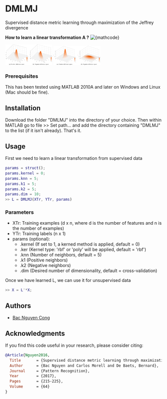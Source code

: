 # DMLMJ
Supervised distance metric learning through maximization of the Jeffrey divergence

**How to learn a linear transformation A ?**
<img src="https://latex.codecogs.com/gif.latex?\underset{\vec{A}\in\mathbb{R}^{D\times&space;m}}{\arg\max}&space;\quad&space;f(\vec{A})&space;=&space;\text{KL}(P_{\vec{A}},&space;Q_{\vec{A}})&space;&plus;&space;\text{KL}(Q_{\vec{A}},&space;P_{\vec{A}})" title="\underset{\vec{A}\in\mathbb{R}^{D\times m}}{\arg\max} \quad f(\vec{A}) = \text{KL}(P_{\vec{A}}, Q_{\vec{A}}) + \text{KL}(Q_{\vec{A}}, P_{\vec{A}})" alt="{mathcode}">

<img src="data/1-s2.0-S0031320316303600-gr2_lrg.jpg" style="max-width:100%; width: 30%"> <img src="data/1-s2.0-S0031320316303600-gr3_lrg.jpg" style="max-width:100%; width: 30%">

### Prerequisites
This has been tested using MATLAB 2010A and later on Windows and Linux (Mac should be fine).

## Installation
Download the folder "DMLMJ" into the directory of your choice. Then within MATLAB go to file >> Set path... and add the directory containing "DMLMJ" to the list (if it isn't already). That's it.

## Usage
First we need to learn a linear transformation from supervised data
```matlab
params = struct();
params.kernel = 0;
params.knn = 5;
params.k1 = 5;
params.k2 = 5;
params.dim = 10;
>> L = DMLMJ(XTr, YTr, params)
```
### Parameters
* XTr: Training examples (d x n, where d is the number of features and n is the number of examples)
* YTr: Training labels   (n x 1)
* params (optional): 
   * .kernel (If set to 1, a kerned method is applied, default = 0)
   * .ker    (Kernel type: 'rbf' or 'poly' will be applied, default = 'rbf')
   * .knn    (Number of neighbors, default = 5)
   * .k1     (Positive neighbors)
   * .k2     (Negative neighbors)
   * .dim    (Desired number of dimensionality, default = cross-validation)

Once we have learned L, we can use it for unsupervised data
```matlab
>> X = L'*X;
```
## Authors

* [Bac Nguyen Cong](https://github.com/bacnguyencong)

## Acknowledgments
If you find this code useful in your research, please consider citing:
``` bibtex
@Article{Nguyen2016,
  Title       = {Supervised distance metric learning through maximization of the {J}effrey divergence},
  Author      = {Bac Nguyen and Carlos Morell and De Baets, Bernard},
  Journal     = {Pattern Recognition},
  Year        = {2017},
  Pages       = {215-225},
  Volume      = {64}
}
```
